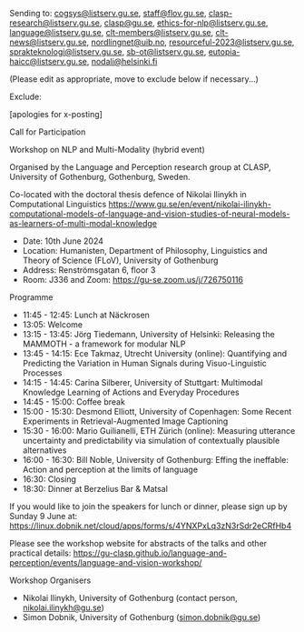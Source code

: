 Sending to: cogsys@listserv.gu.se, staff@flov.gu.se, clasp-research@listserv.gu.se, clasp@gu.se, ethics-for-nlp@listserv.gu.se, language@listserv.gu.se, clt-members@listserv.gu.se, clt-news@listserv.gu.se, nordlingnet@uib.no, resourceful-2023@listserv.gu.se, sprakteknologi@listserv.gu.se, sb-ot@listserv.gu.se, eutopia-haicc@listserv.gu.se, nodali@helsinki.fi

(Please edit as appropriate, move to exclude below if necessary...)

Exclude: 

\[apologies for x-posting\]

Call for Participation

Workshop on NLP and Multi-Modality (hybrid event)

Organised by the Language and Perception research group at CLASP, University of Gothenburg, Gothenburg, Sweden.

Co-located with the doctoral thesis defence of Nikolai Ilinykh in Computational Linguistics https://www.gu.se/en/event/nikolai-ilinykh-computational-models-of-language-and-vision-studies-of-neural-models-as-learners-of-multi-modal-knowledge 

  - Date: 10th June 2024
  - Location: Humanisten, Department of Philosophy, Linguistics and Theory of Science (FLoV), University of Gothenburg
  - Address: Renströmsgatan 6, floor 3
  - Room: J336 and Zoom: https://gu-se.zoom.us/j/726750116 

Programme

  - 11:45 - 12:45: Lunch at Näckrosen
  - 13:05: Welcome
  - 13:15 - 13:45: Jörg Tiedemann, University of Helsinki: Releasing the MAMMOTH - a framework for modular NLP
  - 13:45 - 14:15: Ece Takmaz, Utrecht University (online): Quantifying and Predicting the Variation in Human Signals during Visuo-Linguistic Processes
  - 14:15 - 14:45: Carina Silberer, University of Stuttgart: Multimodal Knowledge Learning of Actions and Everyday Procedures
  - 14:45 - 15:00: Coffee break
  - 15:00 - 15:30: Desmond Elliott, University of Copenhagen: Some Recent Experiments in Retrieval-Augmented Image Captioning
  - 15:30 - 16:00: Mario Guilianelli, ETH Zürich (online): Measuring utterance uncertainty and predictability via simulation of contextually plausible alternatives
  - 16:00 - 16:30: Bill Noble, University of Gothenburg: Effing the ineffable: Action and perception at the limits of language
  - 16:30: Closing
  - 18:30: Dinner at Berzelius Bar & Matsal

If you would like to join the speakers for lunch or dinner, please sign up by Sunday 9 June at: https://linux.dobnik.net/cloud/apps/forms/s/4YNXPxLq3zN3rSdr2eCRfHb4 

Please see the workshop website for abstracts of the talks and other practical details: https://gu-clasp.github.io/language-and-perception/events/language-and-vision-workshop/ 

Workshop Organisers

  - Nikolai Ilinykh, University of Gothenburg (contact person, nikolai.ilinykh@gu.se)
  - Simon Dobnik, University of Gothenburg (simon.dobnik@gu.se)
